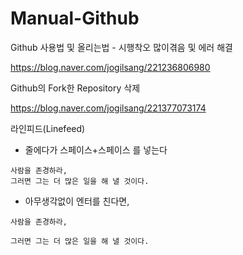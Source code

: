 # Manual-Github


Github 사용법 및 올리는법 - 시행착오 많이겪음 및 에러 해결

https://blog.naver.com/jogilsang/221236806980

Github의 Fork한 Repository 삭제

https://blog.naver.com/jogilsang/221377073174

라인피드(Linefeed)
- 줄에다가 스페이스+스페이스 를 넣는다
```
사람을 존경하라,  
그러면 그는 더 많은 일을 해 낼 것이다.
```
- 아무생각없이 엔터를 친다면, 
```
사람을 존경하라,

그러면 그는 더 많은 일을 해 낼 것이다.
```
